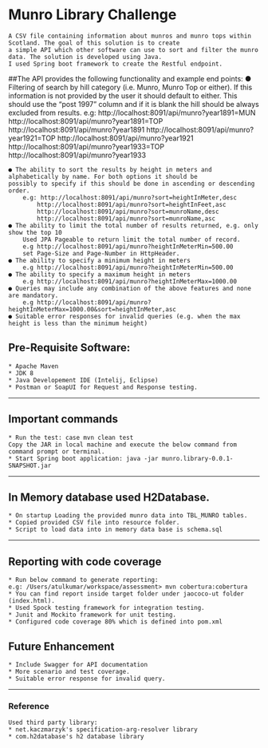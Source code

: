 # Munro Library Challenge

    A CSV file containing information about munros and munro tops within Scotland. The goal of this solution is to create 
    a simple API which other software can use to sort and filter the munro data. The solution is developed using Java. 
    I used Spring boot framework to create the Restful endpoint.

##The API provides the following functionality and example end points:
    ● Filtering of search by hill category (i.e. Munro, Munro Top or either). If this information is not provided by the 
    user it should default to either. This should use the “post 1997” column and if it is blank the hill should be always 
    excluded from results.
        e.g: http://localhost:8091/api/munro?year1891=MUN
             http://localhost:8091/api/munro?year1891=TOP
             http://localhost:8091/api/munro?year1891
             http://localhost:8091/api/munro?year1921=TOP
             http://localhost:8091/api/munro?year1921
             http://localhost:8091/api/munro?year1933=TOP
             http://localhost:8091/api/munro?year1933 
        
    ● The ability to sort the results by height in meters and alphabetically by name. For both options it should be 
    possibly to specify if this should be done in ascending or descending order.
        e.g: http://localhost:8091/api/munro?sort=heightInMeter,desc
            http://localhost:8091/api/munro?sort=heightInFeet,asc
            http://localhost:8091/api/munro?sort=munroName,desc
            http://localhost:8091/api/munro?sort=munroName,asc
    ● The ability to limit the total number of results returned, e.g. only show the top 10
        Used JPA Pageable to return limit the total number of record.
        e.g http://localhost:8091/api/munro?heightInMeterMin=500.00
        set Page-Size and Page-Number in HttpHeader.
    ● The ability to specify a minimum height in meters
        e.g http://localhost:8091/api/munro?heightInMeterMin=500.00
    ● The ability to specify a maximum height in meters
        e.g http://localhost:8091/api/munro?heightInMeterMax=1000.00
    ● Queries may include any combination of the above features and none are mandatory.
        e.g http://localhost:8091/api/munro?heightInMeterMax=1000.00&sort=heightInMeter,asc
    ● Suitable error responses for invalid queries (e.g. when the max height is less than the minimum height)

## Pre-Requisite Software:
    * Apache Maven
    * JDK 8
    * Java Developement IDE (Intelij, Eclipse)
    * Postman or SoapUI for Request and Response testing.
---

## Important commands
    * Run the test: case mvn clean test
    Copy the JAR in local machine and execute the below command from command prompt or terminal.
    * Start Spring boot application: java -jar munro.library-0.0.1-SNAPSHOT.jar
---

## In Memory database used H2Database.
    * On startup Loading the provided munro data into TBL_MUNRO tables. 
    * Copied provided CSV file into resource folder.
    * Script to load data into in memory data base is schema.sql
---

## Reporting with code coverage
    * Run below command to generate reporting:
    e.g: /Users/atulkumar/workspace/assessment> mvn cobertura:cobertura
    * You can find report inside target folder under jaococo-ut folder (index.html).
    * Used Spock testing framework for integration testing.
    * Junit and Mockito framework for unit testing.
    * Configured code coverage 80% which is defined into pom.xml

## Future Enhancement
    * Include Swagger for API documentation
    * More scenario and test coverage.
    * Suitable error response for invalid query.
---

### Reference
    Used third party library:
    * net.kaczmarzyk's specification-arg-resolver library
    * com.h2database's h2 database library



